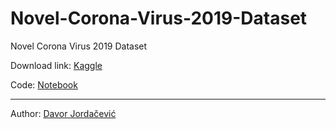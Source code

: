 # Novel-Corona-Virus-2019-Dataset
Novel Corona Virus 2019 Dataset

Download link: [Kaggle](https://www.kaggle.com/sudalairajkumar/novel-corona-virus-2019-dataset)

Code: [Notebook](Novel_Corona_Virus_2019_Dataset.ipynb)

___
Author: [Davor Jordačević](https://www.linkedin.com/in/davor-jordačević-899a34175/)

